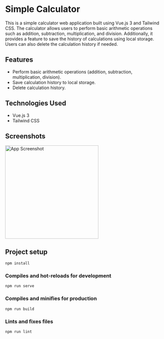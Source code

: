 # Simple Calculator

This is a simple calculator web application built using Vue.js 3 and Tailwind CSS. The calculator allows users to perform basic arithmetic operations such as addition, subtraction, multiplication, and division. Additionally, it provides a feature to save the history of calculations using local storage. Users can also delete the calculation history if needed.

## Features

- Perform basic arithmetic operations (addition, subtraction, multiplication, division).
- Save calculation history to local storage.
- Delete calculation history.

## Technologies Used

- Vue.js 3
- Tailwind CSS

## Screenshots
<img src="https://i.ibb.co/dW9XS82/GIF-20240330-013750-317.gif" alt="App Screenshot" width="300" height="auto">

## Project setup
```
npm install
```

### Compiles and hot-reloads for development
```
npm run serve
```

### Compiles and minifies for production
```
npm run build
```

### Lints and fixes files
```
npm run lint
```
